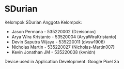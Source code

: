 # SDurian
Kelompok SDurian
Anggota Kelompok:
- Jason Permana - 535220002 (Dzeisonov)
- Arya Wira Kristanto - 53520004 (AryaWiraKristanto)
- Devin Saputra Wijaya - 535220011 (dvsw1908)
- Nicholas Martin - 535220027 (Nicholas-Martin007)
- Kevin Jonathan JM - 535220038 (kvnidn)

Device used in Application Development:
Google Pixel 3a